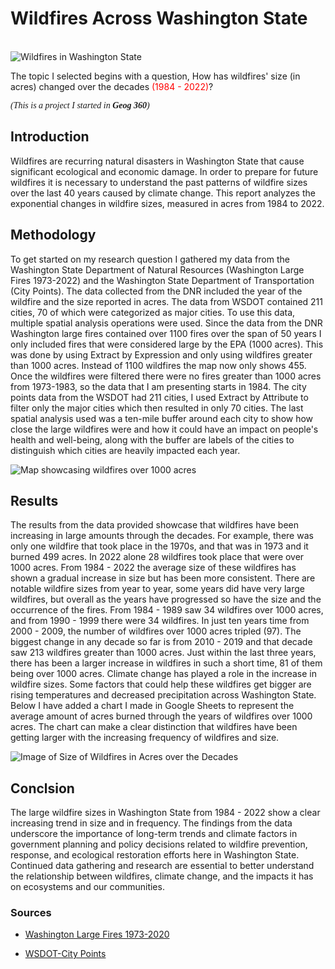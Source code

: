 # Wildfires Across Washington State

<br>![Wildfires in Washington State](https://www.wfpa.org/wp-content/uploads/2017/12/wildfire.jpg)

The topic I selected begins with a question, How has wildfires' size (in acres) changed over the decades <span style="color:red">(1984 - 2022)</span>?  

<span style="font-family:Times New Roman;">*(This is a project I started in **Geog 360**)*</span>

## Introduction
Wildfires are recurring natural disasters in Washington State that cause significant ecological and economic damage. In order to prepare for future wildfires it is necessary to understand the past patterns of wildfire sizes over the last 40 years caused by climate change. This report analyzes the exponential changes in wildfire sizes, measured in acres from 1984 to 2022.<br>

## Methodology
To get started on my research question I gathered my data from the Washington State Department of Natural Resources (Washington Large Fires 1973-2022) and the Washington State Department of Transportation (City Points). The data collected from the DNR included the year of the wildfire and the size reported in acres. The data from WSDOT contained 211 cities, 70 of which were categorized as major cities. To use this data, multiple spatial analysis operations were used. Since the data from the DNR Washington large fires contained over 1100 fires over the span of 50 years I only included fires that were considered large by the EPA (1000 acres). This was done by using Extract by Expression and only using wildfires greater than 1000 acres. Instead of 1100 wildfires the map now only shows 455. Once the wildfires were filtered there were no fires greater than 1000 acres from 1973-1983, so the data that I am presenting starts in 1984. The city points data from the WSDOT had 211 cities, I used Extract by Attribute to filter only the major cities which then resulted in only 70 cities. The last spatial analysis used was a ten-mile buffer around each city to show how close the large wildfires were and how it could have an impact on people's health and well-being, along with the buffer are labels of the cities to distinguish which cities are heavily impacted each year.<br>

![Map showcasing wildfires over 1000 acres](https://lh3.googleusercontent.com/pw/ADCreHdrOEwENlwzpC1dojGgdP5WUMUbdsZIlfAbG3rAmX1dwTfhFmY4txTIAaSSUQn-JW7_vFZfAS-plWteD5BeD6CyfRVbHsfTwbsDNOFdIk5sgeyS2A=w2400) 

## Results
The results from the data provided showcase that wildfires have been increasing in large amounts through the decades. For example, there was only one wildfire that took place in the 1970s, and that was in 1973 and it burned 499 acres. In 2022 alone 28 wildfires took place that were over 1000 acres. From 1984 - 2022 the average size of these wildfires has shown a gradual increase in size but has been more consistent.  There are notable wildfire sizes from year to year, some years did have very large wildfires, but overall as the years have progressed so have the size and the occurrence of the fires. From 1984 - 1989 saw 34 wildfires over 1000 acres, and from 1990 - 1999 there were 34 wildfires. In just ten years time from 2000 - 2009, the number of wildfires over 1000 acres tripled (97). The biggest change in any decade so far is from 2010 - 2019 and that decade saw 213 wildfires greater than 1000 acres. Just within the last three years, there has been a larger increase in wildfires in such a short time, 81 of them being over 1000 acres. Climate change has played a role in the increase in wildfire sizes. Some factors that could help these wildfires get bigger are rising temperatures and decreased precipitation across Washington State. Below I have added a chart I made in Google Sheets to represent the average amount of acres burned through the years of wildfires over 1000 acres. The chart can make a clear distinction that wildfires have been getting larger with the increasing frequency of wildfires and size. <br>

![Image of Size of Wildfires in Acres over the Decades](https://lh3.googleusercontent.com/pw/ADCreHcMi5u2k8_KmH_gQ94RzPkPe_rCOosI-uX6bVjv8riKK4dkjZytNtNeGXYkZu25WPUYJAIJZkawzS_lCmjLeoHy7QDPKKfsXyTbZKvTpLeMAsEO0w=w2400)


## Conclsion
The large wildfire sizes in Washington State from 1984 - 2022 show a clear increasing trend in size and in frequency. The findings from the data underscore the importance of long-term trends and climate factors in government planning and policy decisions related to wildfire prevention, response, and ecological restoration efforts here in Washington State. Continued data gathering and research are essential to better understand the relationship between wildfires, climate change, and the impacts it has on ecosystems and our communities.  


### Sources
<ul>

<li> 

[Washington Large Fires 1973-2020](https://data-wadnr.opendata.arcgis.com/datasets/wadnr::washington-large-fires-1973-2022/explore) </li>

<li>

[WSDOT-City Points](https://geo.wa.gov/datasets/cfc2b6503ecd45efa03052d7b9e28a95/about) </li>

<ul>




